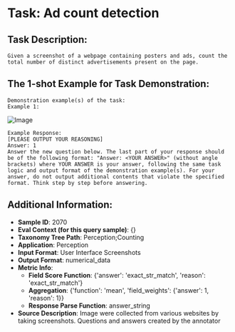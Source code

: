 # Task: Ad count detection

## Task Description:

```
Given a screenshot of a webpage containing posters and ads, count the total number of distinct advertisements present on the page.
```

## The 1-shot Example for Task Demonstration:

```
Demonstration example(s) of the task:
Example 1:
```

![Image](Ad_count_detection1.png)

```
Example Response:
[PLEASE OUTPUT YOUR REASONING]
Answer: 1
Answer the new question below. The last part of your response should be of the following format: "Answer: <YOUR ANSWER>" (without angle brackets) where YOUR ANSWER is your answer, following the same task logic and output format of the demonstration example(s). For your answer, do not output additional contents that violate the specified format. Think step by step before answering.
```

## Additional Information:

- **Sample ID**: 2070
- **Eval Context (for this query sample)**: {}
- **Taxonomy Tree Path**: Perception;Counting
- **Application**: Perception
- **Input Format**: User Interface Screenshots
- **Output Format**: numerical_data
- **Metric Info**:
  - **Field Score Function**: {'answer': 'exact_str_match', 'reason': 'exact_str_match'}
  - **Aggregation**: {'function': 'mean', 'field_weights': {'answer': 1, 'reason': 1}}
  - **Response Parse Function**: answer_string
- **Source Description**: Image were collected from various websites by taking screenshots. Questions and answers created by the annotator
